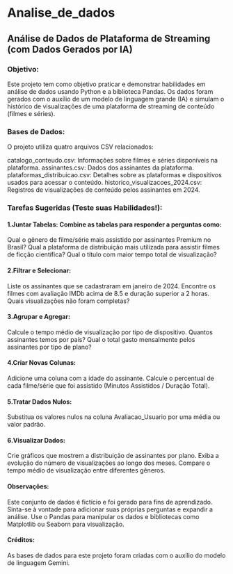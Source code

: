 # Analise_de_dados
## Análise de Dados de Plataforma de Streaming (com Dados Gerados por IA)
### Objetivo:
Este projeto tem como objetivo praticar e demonstrar habilidades em análise de dados usando Python e a biblioteca Pandas. Os dados foram gerados com o auxílio de um modelo de linguagem grande (IA) e simulam o histórico de visualizações de uma plataforma de streaming de conteúdo (filmes e séries).

### Bases de Dados:
O projeto utiliza quatro arquivos CSV relacionados:

catalogo_conteudo.csv: Informações sobre filmes e séries disponíveis na plataforma.
assinantes.csv: Dados dos assinantes da plataforma.
plataformas_distribuicao.csv: Detalhes sobre as plataformas e dispositivos usados para acessar o conteúdo.
historico_visualizacoes_2024.csv: Registros de visualizações de conteúdo pelos assinantes em 2024.


### Tarefas Sugeridas (Teste suas Habilidades!):

#### 1.Juntar Tabelas: Combine as tabelas para responder a perguntas como:
Qual o gênero de filme/série mais assistido por assinantes Premium no Brasil?
Qual a plataforma de distribuição mais utilizada para assistir filmes de ficção científica?
Qual o título com maior tempo total de visualização?

#### 2.Filtrar e Selecionar: 
Liste os assinantes que se cadastraram em janeiro de 2024.
Encontre os filmes com avaliação IMDb acima de 8.5 e duração superior a 2 horas.
Quais visualizações não foram completas?

#### 3.Agrupar e Agregar: 
Calcule o tempo médio de visualização por tipo de dispositivo.
Quantos assinantes temos por país?
Qual o total gasto mensalmente pelos assinantes por tipo de plano?

#### 4.Criar Novas Colunas: 
Adicione uma coluna com a idade do assinante.
Calcule o percentual de cada filme/série que foi assistido (Minutos Assistidos / Duração Total).

#### 5.Tratar Dados Nulos: 
Substitua os valores nulos na coluna Avaliacao_Usuario por uma média ou valor padrão.

#### 6.Visualizar Dados: 
Crie gráficos que mostrem a distribuição de assinantes por plano.
Exiba a evolução do número de visualizações ao longo dos meses.
Compare o tempo médio de visualização entre diferentes gêneros.

#### Observações:
Este conjunto de dados é fictício e foi gerado para fins de aprendizado.
Sinta-se à vontade para adicionar suas próprias perguntas e expandir a análise.
Use o Pandas para manipular os dados e bibliotecas como Matplotlib ou Seaborn para visualização.

#### Créditos:
As bases de dados para este projeto foram criadas com o auxílio do modelo de linguagem Gemini.